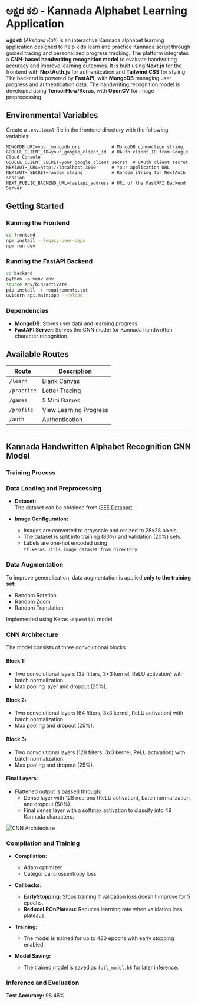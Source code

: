 # ಅಕ್ಷರ ಕಲಿ - Kannada Alphabet Learning Application

**ಅಕ್ಷರ ಕಲಿ** (*Akshara Kali*) is an interactive Kannada alphabet learning application designed to help kids learn and practice Kannada script through guided tracing and personalized progress tracking. The platform integrates a **CNN-based handwriting recognition model** to evaluate handwriting accuracy and improve learning outcomes. It is built using **Next.js** for the frontend with **NextAuth.js** for authentication and **Tailwind CSS** for styling. The backend is powered by **FastAPI**, with **MongoDB** managing user progress and authentication data. The handwriting recognition model is developed using **TensorFlow/Keras**, with **OpenCV** for image preprocessing.

## Environmental Variables

Create a `.env.local` file in the frontend directory with the following variables:

```env
MONGODB_URI=your_mongodb_uri            # MongoDB connection string
GOOGLE_CLIENT_ID=your_google_client_id  # OAuth client ID from Google Cloud Console
GOOGLE_CLIENT_SECRET=your_google_client_secret  # OAuth client secret
NEXTAUTH_URL=http://localhost:3000      # Your application URL
NEXTAUTH_SECRET=random_string           # Random string for NextAuth session
NEXT_PUBLIC_BACKEND_URL=fastapi_address # URL of the FastAPI Backend Server
```

## Getting Started

### Running the Frontend
```bash
cd frontend
npm install --legacy-peer-deps
npm run dev
```

### Running the FastAPI Backend
```bash
cd backend
python -m venv env
source env/bin/activate
pip install -r requirements.txt
uvicorn api.main:app --reload
```

### Dependencies
- **MongoDB**: Stores user data and learning progress.
- **FastAPI Server**: Serves the CNN model for Kannada handwritten character recognition.

## Available Routes

| Route       | Description            |
|------------|------------------------|
| `/learn`   | Blank Canvas           |
| `/practice`| Letter Tracing         |
| `/games`   | 5 Mini Games          |
| `/profile` | View Learning Progress |
| `/auth`    | Authentication         |

---

## Kannada Handwritten Alphabet Recognition CNN Model

### Training Process

### Data Loading and Preprocessing

- **Dataset:**  
  The dataset can be obtained from [IEEE Dataport](https://ieee-dataport.org/documents/kannada-language-image-dataset).

- **Image Configuration:**  
  - Images are converted to grayscale and resized to 28x28 pixels.
  - The dataset is split into training (80%) and validation (20%) sets.
  - Labels are one-hot encoded using `tf.keras.utils.image_dataset_from_directory`.

### Data Augmentation

To improve generalization, data augmentation is applied **only to the training set**:
- Random Rotation
- Random Zoom
- Random Translation

Implemented using Keras `Sequential` model.

### CNN Architecture

The model consists of three convolutional blocks:

#### **Block 1:**
- Two convolutional layers (32 filters, 3×3 kernel, ReLU activation) with batch normalization.
- Max pooling layer and dropout (25%).

#### **Block 2:**
- Two convolutional layers (64 filters, 3x3 kernel, ReLU activation) with batch normalization.
- Max pooling and dropout (25%).

#### **Block 3:**
- Two convolutional layers (128 filters, 3x3 kernel, ReLU activation) with batch normalization.
- Max pooling and dropout (25%).

#### **Final Layers:**
- Flattened output is passed through:
  - Dense layer with 128 neurons (ReLU activation), batch normalization, and dropout (50%).
  - Final dense layer with a softmax activation to classify into 49 Kannada characters.

![CNN Architecture](https://github.com/user-attachments/assets/8427b259-3d2b-47be-8270-04bcfd536b11)

### Compilation and Training

- **Compilation:**
  - Adam optimizer
  - Categorical crossentropy loss

- **Callbacks:**
  - **EarlyStopping:** Stops training if validation loss doesn't improve for 5 epochs.
  - **ReduceLROnPlateau:** Reduces learning rate when validation loss plateaus.

- **Training:**
  - The model is trained for up to 480 epochs with early stopping enabled.

- **Model Saving:**
  - The trained model is saved as `full_model.h5` for later inference.

### Inference and Evaluation
**Test Accuracy:** 98.45%
